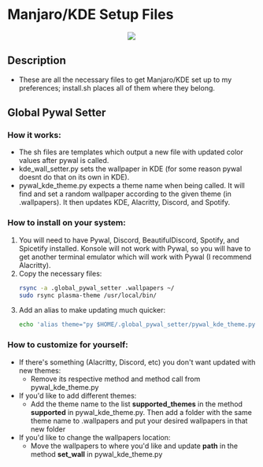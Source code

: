 # Manjaro/KDE Setup Files
<p align='center'>
    <img src='screens.gif'>
</p>

## Description
* These are all the necessary files to get Manjaro/KDE set up to my preferences; install.sh places all of them where they belong.

## Global Pywal Setter
### How it works:
* The sh files are templates which output a new file with updated color values after pywal is called.
* kde_wall_setter.py sets the wallpaper in KDE (for some reason pywal doesnt do that on its own in KDE).
* pywal_kde_theme.py expects a theme name when being called. It will find and set a random wallpaper according to the given theme (in .wallpapers). It then updates KDE, Alacritty, Discord, and Spotify.
### How to install on your system:
1. You will need to have Pywal, Discord, BeautifulDiscord, Spotify, and Spicetify installed. Konsole will not work with Pywal, so you will have to get another terminal emulator which will work with Pywal (I recommend Alacritty).
2. Copy the necessary files:
    ```bash
    rsync -a .global_pywal_setter .wallpapers ~/
    sudo rsync plasma-theme /usr/local/bin/
    ```
3. Add an alias to make updating much quicker:
    ```bash
    echo 'alias theme="py $HOME/.global_pywal_setter/pywal_kde_theme.py"' >> ~/.bashrc
    ```
### How to customize for yourself:
* If there's something (Alacritty, Discord, etc) you don't want updated with new themes:
  * Remove its respective method and method call from pywal_kde_theme.py
* If you'd like to add different themes:
  * Add the theme name to the list <b>supported_themes</b> in the method <b>supported</b> in pywal_kde_theme.py. Then add a folder with the same theme name to .wallpapers and put your desired wallpapers in that new folder
* If you'd like to change the wallpapers location:
  * Move the wallpapers to where you'd like and update <b>path</b> in the method <b>set_wall</b> in pywal_kde_theme.py